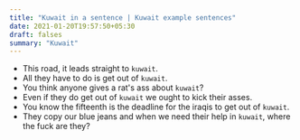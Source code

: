 ```yaml
---
title: "Kuwait in a sentence | Kuwait example sentences"
date: 2021-01-20T19:57:50+05:30
draft: falses
summary: "Kuwait"
---
```

- This road, it leads straight to `kuwait`.
- All they have to do is get out of `kuwait`.
- You think anyone gives a rat's ass about `kuwait`?
- Even if they do get out of `kuwait` we ought to kick their asses.
- You know the fifteenth is the deadline for the iraqis to get out of `kuwait`.
- They copy our blue jeans and when we need their help in `kuwait`, where the fuck are they?
                 
